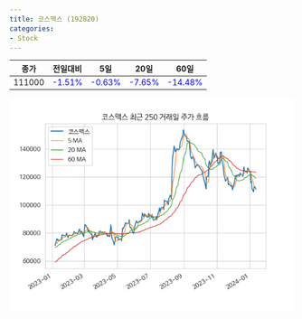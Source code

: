 ```yaml
---
title: 코스맥스 (192820)
categories:
- Stock
---
```


|종가|전일대비|5일|20일|60일|
|----|--------|---|----|----|
|111000|<span style="color: blue">-1.51%</span>|<span style="color: blue">-0.63%</span>|<span style="color: blue">-7.65%</span>|<span style="color: blue">-14.48%</span>|

<!-- more -->

![192820](/assets/images/stock/192820.png)